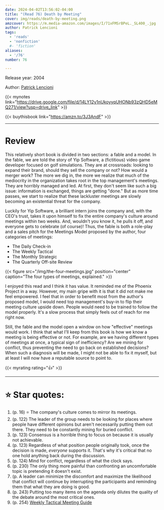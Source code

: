 ```yaml
---
date: 2024-04-02T13:56:02-04:00
title: "(Read 76) Death by Meeting"
cover: img/reads/death-by-meeting.png
amzcover: https://m.media-amazon.com/images/I/71xFMSrBPeL._SL400_.jpg
author: Patrick Lencioni
tags:
  - 'reads'
  - 'nonfiction'
  #- 'fiction'
aliases:
  - '/76'
number: 76

---
```


Release year: 2004

Author: [Patrick Lencioni](https://en.wikipedia.org/wiki/Patrick_Lencioni)

{{< mynotes link="https://drive.google.com/file/d/14LY12y1nUkoyyqUHONb93zQHD5eMQ271/view?usp=drive_link" >}}

{{< buythisbook link="https://amzn.to/3J3AndF" >}}

---

# Review

This relatively short book is divided in two sections: a fable and a
model. In the fable, we are told the story of Yip Software, a
(fictitious) video game developer focused on golf simulations. They are
at crossroads: looking to expand their brand, should they sell the
company or not? How would a merger work? The more we dig in, the more we
realize that much of the mediocrity in the organization takes root in
the top management's meetings. They are horribly managed and led. At
first, they don't seem like such a big issue: information is exchanged,
things are getting "done." But as more time passes, we start to realize
that these lackluster meetings are slowly becoming an existential threat
for the company.

Luckily for Yip Software, a brilliant intern joins the company and, with
the CEO's trust, takes it upon himself to fix the entire company's
culture around meetings within two weeks. And, wouldn't you know it, he
pulls it off, and everyone gets to celebrate (of course)! Thus, the
fable is both a role-play and a sales pitch for the Meetings Model proposed by
the author, four categories of meetings:

- The Daily Check-in
- The Weekly Tactical
- The Monthly Strategic
- The Quarterly Off-site Review

{{< figure src="/img/the-four-meetings.jpg" position="center" caption="The four types of meetings, explained." >}}

I enjoyed this read and I think it has value. It reminded me of the
Phoenix Project in a way. However, my main gripe with it is that it did
not make me feel empowered. I feel that in order to benefit most from
the author's proposed model, I would need top management's buy-in to
flip their meeting culture upside down. People would need to be trained
to follow the model properly. It's a slow process that simply feels out
of reach for me right now.

Still, the fable and the model open a window on how "effective" meetings
would work. I think that what I'll keep from this book is how we know a
meeting is being effective or not. For example, are we having different
types of meetings at once, a typical sign of inefficiency? Are we mining
for conflict, thus preventing the need to go back on established
decisions? When such a diagnosis will be made, I might not be able to
fix it myself, but at least I will now have a reputable source to point
to.

{{< myrating rating="👍" >}}

---

# :star: Star quotes:

1. (p. 16) :star: The company's culture comes to mirror its meetings.
1. (p. 122) The leader of the group needs to be looking for places where
   people have different opinions but aren't necessarily putting them
   out there. They need to be constantly mining for buried conflict.
1. (p. 123) Consensus is a horrible thing to focus on because it is
   usually not achievable.
1. (p. 123) Regardless of what position people originally took, once the
   decision is made, *everyone* supports it. That's why it's critical
   that no one hold anything back during the discussion.
1. (p. 124) Mind for conflict, regardless of what the clock says.
1. (p. 230) The only thing more painful than confronting an
   uncomfortable topic is pretending it doesn't exist.
1. (p. A leader can minimize the discomfort and maximize the likelihood
   that conflict will continue by interrupting the participants and
   reminding them that what they are doing is good.
1. (p. 243) Putting too many items on the agenda only dilutes the
   quality of the debate around the most critical ones.
1. (p. 254) [Weekly Tactical Meeting Guide](https://felx.cc/tactical)
